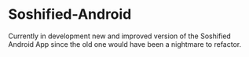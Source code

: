 # Soshified-Android
Currently in development new and improved version of the Soshified Android App since the old one would have been a nightmare to refactor.

